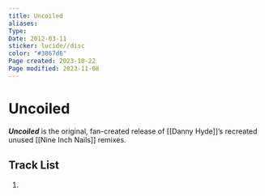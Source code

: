 ```yaml
---
title: Uncoiled
aliases: 
Type: 
Date: 2012-03-11
sticker: lucide//disc
color: "#3867d6"
Page created: 2023-10-22
Page modified: 2023-11-08
---
```


# Uncoiled

*__Uncoiled__* is the original, fan-created release of [[Danny Hyde]]’s recreated unused [[Nine Inch Nails]] remixes.

## Track List
1.
